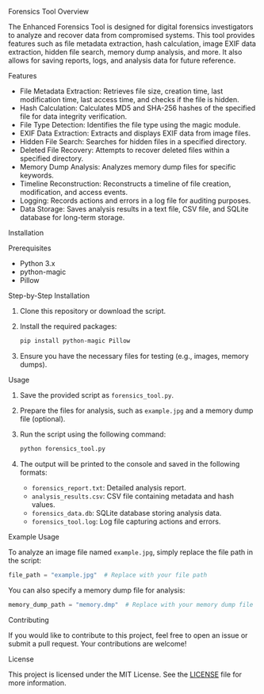 Forensics Tool
Overview

The Enhanced Forensics Tool is designed for digital forensics investigators to analyze and recover data from compromised systems. This tool provides features such as file metadata extraction, hash calculation, image EXIF data extraction, hidden file search, memory dump analysis, and more. It also allows for saving reports, logs, and analysis data for future reference.

Features

- File Metadata Extraction: Retrieves file size, creation time, last modification time, last access time, and checks if the file is hidden.
- Hash Calculation: Calculates MD5 and SHA-256 hashes of the specified file for data integrity verification.
- File Type Detection: Identifies the file type using the magic module.
- EXIF Data Extraction: Extracts and displays EXIF data from image files.
- Hidden File Search: Searches for hidden files in a specified directory.
- Deleted File Recovery: Attempts to recover deleted files within a specified directory.
- Memory Dump Analysis: Analyzes memory dump files for specific keywords.
- Timeline Reconstruction: Reconstructs a timeline of file creation, modification, and access events.
- Logging: Records actions and errors in a log file for auditing purposes.
- Data Storage: Saves analysis results in a text file, CSV file, and SQLite database for long-term storage.

Installation

Prerequisites

- Python 3.x
- python-magic
- Pillow

Step-by-Step Installation

1. Clone this repository or download the script.

2. Install the required packages:

   ```bash
   pip install python-magic Pillow
   ```

3. Ensure you have the necessary files for testing (e.g., images, memory dumps).

Usage

1. Save the provided script as `forensics_tool.py`.

2. Prepare the files for analysis, such as `example.jpg` and a memory dump file (optional).

3. Run the script using the following command:

   ```bash
   python forensics_tool.py
   ```

4. The output will be printed to the console and saved in the following formats:
   - `forensics_report.txt`: Detailed analysis report.
   - `analysis_results.csv`: CSV file containing metadata and hash values.
   - `forensics_data.db`: SQLite database storing analysis data.
   - `forensics_tool.log`: Log file capturing actions and errors.

Example Usage

To analyze an image file named `example.jpg`, simply replace the file path in the script:

```python
file_path = "example.jpg"  # Replace with your file path
```

You can also specify a memory dump file for analysis:

```python
memory_dump_path = "memory.dmp"  # Replace with your memory dump file
```

Contributing

If you would like to contribute to this project, feel free to open an issue or submit a pull request. Your contributions are welcome!

License

This project is licensed under the MIT License. See the [LICENSE](LICENSE) file for more information.
